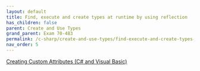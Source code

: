```yaml
---
layout: default
title: Find, execute and create types at runtime by using reflection
has_children: false
parent: Create and Use Types
grand_parent: Exam 70-483
permalink: /c-sharp/create-and-use-types/find-execute-and-create-types-at-runtime-by-using-reflection/
nav_order: 5
---
```


[Creating Custom Attributes (C# and Visual Basic)](https://msdn.microsoft.com/en-us/library/sw480ze8.aspx)